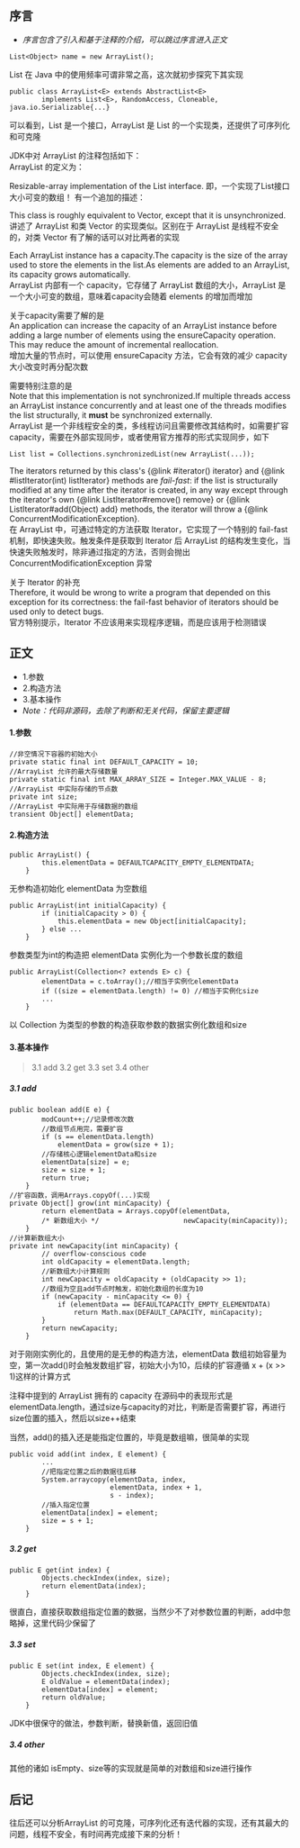 ## 序言
* *序言包含了引入和基于注释的介绍，可以跳过序言进入正文*
```
List<Object> name = new ArrayList();
```
List 在 Java 中的使用频率可谓非常之高，这次就初步探究下其实现
```
public class ArrayList<E> extends AbstractList<E>
        implements List<E>, RandomAccess, Cloneable, java.io.Serializable{...}
```
可以看到，List 是一个接口，ArrayList 是 List 的一个实现类，还提供了可序列化和可克隆

JDK中对 ArrayList 的注释包括如下：  
ArrayList 的定义为：

Resizable-array implementation of the  List interface.
即，一个实现了List接口大小可变的数组！
有一个追加的描述：

This class is roughly equivalent to Vector, except that it is unsynchronized.  
讲述了 ArrayList 和类 Vector 的实现类似。区别在于 ArrayList 是线程不安全的，对类 Vector  有了解的话可以对比两者的实现

Each ArrayList instance has a capacity.The capacity is the size of the array used to store the elements in the list.As elements are added to an ArrayList, its capacity grows automatically.  
ArrayList 内部有一个 capacity，它存储了 ArrayList 数组的大小，ArrayList 是一个大小可变的数组，意味着capacity会随着 elements 的增加而增加

关于capacity需要了解的是  
An application can increase the capacity of an ArrayList instance before adding a large number of elements using the ensureCapacity operation.  This may reduce the amount of incremental reallocation.  
增加大量的节点时，可以使用 ensureCapacity 方法，它会有效的减少 capacity 大小改变时再分配次数

需要特别注意的是  
Note that this implementation is not synchronized.If multiple threads access an ArrayList instance concurrently and at least one of the threads modifies the list structurally, it **must** be synchronized externally.  
ArrayList 是一个非线程安全的类，多线程访问且需要修改其结构时，如需要扩容 capacity，需要在外部实现同步，或者使用官方推荐的形式实现同步，如下
```
List list = Collections.synchronizedList(new ArrayList(...));
```

The iterators returned by this class's {@link #iterator() iterator} and {@link #listIterator(int) listIterator} methods are <em>fail-fast</em>: if the list is structurally modified at any time after the iterator is created, in any way except through the iterator's own {@link ListIterator#remove() remove} or {@link ListIterator#add(Object) add} methods, the iterator will throw a {@link ConcurrentModificationException}.   
在 ArrayList 中，可通过特定的方法获取 Iterator，它实现了一个特别的 fail-fast 机制，即快速失败。触发条件是获取到 Iterator 后 ArrayList 的结构发生变化，当快速失败触发时，除非通过指定的方法，否则会抛出 ConcurrentModificationException 异常

关于 Iterator 的补充  
Therefore, it would be wrong to write a program that depended on this exception for its correctness: the fail-fast behavior of iterators should be used only to detect bugs.  
官方特别提示，Iterator  不应该用来实现程序逻辑，而是应该用于检测错误  
## 正文
* 1.参数
* 2.构造方法
* 3.基本操作
* *Note：代码非源码，去除了判断和无关代码，保留主要逻辑*

#### 1.参数
```
//非空情况下容器的初始大小
private static final int DEFAULT_CAPACITY = 10;
//ArrayList 允许的最大存储数量
private static final int MAX_ARRAY_SIZE = Integer.MAX_VALUE - 8;
//ArrayList 中实际存储的节点数
private int size;
//ArrayList 中实际用于存储数据的数组
transient Object[] elementData;
```
#### 2.构造方法
```
public ArrayList() {
        this.elementData = DEFAULTCAPACITY_EMPTY_ELEMENTDATA;
    }
```
无参构造初始化 elementData 为空数组
```
public ArrayList(int initialCapacity) {
        if (initialCapacity > 0) {
            this.elementData = new Object[initialCapacity];
        } else ...
    }
```
参数类型为int的构造把 elementData 实例化为一个参数长度的数组
```
public ArrayList(Collection<? extends E> c) {
        elementData = c.toArray();//相当于实例化elementData
        if ((size = elementData.length) != 0) //相当于实例化size
        ...
    }
```
以 Collection 为类型的参数的构造获取参数的数据实例化数组和size

#### 3.基本操作
> 3.1 add
> 3.2 get
> 3.3 set
> 3.4 other

##### 3.1 add
```
public boolean add(E e) {
        modCount++;//记录修改次数
        //数组节点用完，需要扩容
        if (s == elementData.length)
            elementData = grow(size + 1);
        //存储核心逻辑elementData和size
        elementData[size] = e;
        size = size + 1;
        return true;
    }
//扩容函数，调用Arrays.copyOf(...)实现
private Object[] grow(int minCapacity) {
        return elementData = Arrays.copyOf(elementData,
        /* 新数组大小 */                     newCapacity(minCapacity));
    }
//计算新数组大小
private int newCapacity(int minCapacity) {
        // overflow-conscious code
        int oldCapacity = elementData.length;
        //新数组大小计算规则
        int newCapacity = oldCapacity + (oldCapacity >> 1);
        //数组为空且add节点时触发，初始化数组的长度为10
        if (newCapacity - minCapacity <= 0) {
            if (elementData == DEFAULTCAPACITY_EMPTY_ELEMENTDATA)
                return Math.max(DEFAULT_CAPACITY, minCapacity);
        }
        return newCapacity;
    }
```
对于刚刚实例化的，且使用的是无参的构造方法，elementData 数组初始容量为空，第一次add()时会触发数组扩容，初始大小为10，后续的扩容遵循 x + (x >> 1)这样的计算方式

注释中提到的 ArrayList 拥有的 capacity 在源码中的表现形式是 elementData.length，通过size与capacity的对比，判断是否需要扩容，再进行size位置的插入，然后以size++结束

当然，add()的插入还是能指定位置的，毕竟是数组嘛，很简单的实现
```
public void add(int index, E element) {
        ...
        //把指定位置之后的数据往后移
        System.arraycopy(elementData, index,
                         elementData, index + 1,
                         s - index);
        //插入指定位置
        elementData[index] = element;
        size = s + 1;
    }
```
##### 3.2 get
```
public E get(int index) {
        Objects.checkIndex(index, size);
        return elementData(index);
    }
```
很直白，直接获取数组指定位置的数据，当然少不了对参数位置的判断，add中忽略掉，这里代码少保留了

##### 3.3 set
```
public E set(int index, E element) {
        Objects.checkIndex(index, size);
        E oldValue = elementData(index);
        elementData[index] = element;
        return oldValue;
    }
```
JDK中很保守的做法，参数判断，替换新值，返回旧值

##### 3.4 other
其他的诸如 isEmpty、size等的实现就是简单的对数组和size进行操作

## 后记
往后还可以分析ArrayList 的可克隆，可序列化还有迭代器的实现，还有其最大的问题，线程不安全，有时间再完成接下来的分析！
